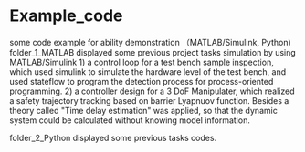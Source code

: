 # Example_code
some code example for ability demonstration （MATLAB/Simulink, Python)
folder_1_MATLAB
  displayed some previous project tasks simulation by using MATLAB/Simulink
    1) a control loop for a test bench sample inspection, which used simulink to simulate the hardware level of the test bench, and used stateflow to program the detection process for process-oriented programming.
    2) a controller design for a 3 DoF Manipulater, which realized a safety trajectory tracking based on barrier Lyapnuov function. Besides a theory called "Time delay estimation" was applied, so that the dynamic system could be calculated without knowing model information.

folder_2_Python
  displayed some previous tasks codes.

